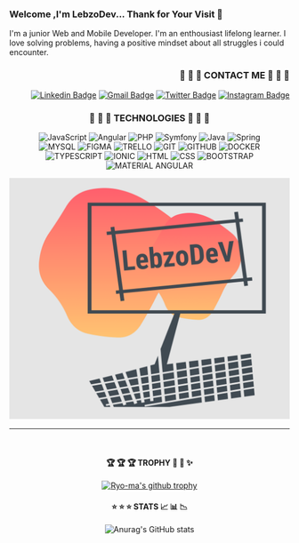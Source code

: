 ### Welcome ,I'm LebzoDev... Thank for Your Visit 👋 
I'm a junior Web and Mobile Developer. I'm an enthousiast lifelong learner. I love solving problems, having a positive mindset about all struggles i could encounter. 


### <div align="right"> :e-mail: :e-mail: :e-mail:  CONTACT ME :e-mail: :e-mail: :e-mail: <div/>
<div align="right">
 
[![Linkedin Badge](https://img.shields.io/badge/-Linkedin-blue?style=for-the-badge&logo=Linkedin&logoColor=white&link=https://www.linkedin.com/in/lebou-dieye-30843b174/)](https://www.linkedin.com/in/lebou-dieye-30843b174/)
[![Gmail Badge](https://img.shields.io/badge/-GMAIL-blue?style=for-the-badge&color=EA4335&logo=Gmail&logoColor=white&link=mailto:leboundiayee123@gmail.com)](mailto:leboundiayee123@gmail.com)
[![Twitter Badge](https://img.shields.io/badge/-Twitter-blue?style=for-the-badge&color=1DA1F2&logo=Twitter&logoColor=white&link=https://twitter.com/LebzoDev)](https://twitter.com/LebzoDev)
[![Instagram Badge](https://img.shields.io/badge/-Instagram-purple?style=for-the-badge&color=E4405F&logo=instagram&logoColor=white&link=https://www.instagram.com/lebzo_dev/?hl=fr)](https://www.instagram.com/lebzo_dev/?hl=fr)
 </div>

### <div align="center">  :stars: :stars: :stars: TECHNOLOGIES :stars: :stars: :stars: </div>
<div align="center">
 
![JavaScript](https://img.shields.io/badge/-JavaScript-white?style=for-the-badge&logo=javascript&color=F7DF1E&labelColor=F7DF1E&logoColor=000000)
![Angular](https://img.shields.io/badge/-Angular-black?style=for-the-badge&logo=Angular&labelColor=DD0031&color=DD0031)
![PHP](https://img.shields.io/badge/-Php-black?style=for-the-badge&logo=php&labelColor=777BB4&color=777BB4&logoColor=ffffff)
![Symfony](https://img.shields.io/badge/-Symfony-black?style=for-the-badge&logo=Symfony&labelColor=000000&color=000000)
![Java](https://img.shields.io/badge/-Java-black?style=for-the-badge&logo=java&labelColor=007396&color=007396&logoColor=ffffff)
![Spring](https://img.shields.io/badge/-Spring-black?style=for-the-badge&logo=Spring&labelColor=6DB33F&color=6DB33F&logoColor=ffffff)
<br />
![MYSQL](https://img.shields.io/badge/-MYSQL-white?style=for-the-badge&logo=Mysql&color=4479A1&labelColor=4479A1&logoColor=ffffff)
![FIGMA](https://img.shields.io/badge/-FIGMA-white?style=for-the-badge&logo=Figma&color=F24E1E&labelColor=F24E1E&logoColor=ffffff)
![TRELLO](https://img.shields.io/badge/-TRELLO-white?style=for-the-badge&logo=Trello&color=0052CC&labelColor=0052CC&logoColor=ffffff)
![GIT](https://img.shields.io/badge/-GIT-white?style=for-the-badge&logo=Git&color=F05032&labelColor=F05032&logoColor=ffffff)
![GITHUB](https://img.shields.io/badge/-GITHUB-white?style=for-the-badge&logo=Github&color=181717&labelColor=181717&logoColor=ffffff)
![DOCKER](https://img.shields.io/badge/-DOCKER-white?style=for-the-badge&logo=Docker&color=2496ED&labelColor=2496ED&logoColor=ffffff)
<br/>
![TYPESCRIPT](https://img.shields.io/badge/-TypeScript-white?style=for-the-badge&logo=TypeScript&color=3178C6&labelColor=3178C6&logoColor=ffffff)
![IONIC](https://img.shields.io/badge/-IONIC-white?style=for-the-badge&logo=Ionic&color=3880FF&labelColor=3880FF&logoColor=ffffff)
![HTML](https://img.shields.io/badge/-HTML5-white?style=for-the-badge&logo=HTML5&color=ffffff&labelColor=E34F26&logoColor=ffffff)
![CSS](https://img.shields.io/badge/-CSS3-white?style=for-the-badge&logo=CSS3&color=1572B6&labelColor=1572B6&logoColor=ffffff)
![BOOTSTRAP](https://img.shields.io/badge/-BOOTSRAP-white?style=for-the-badge&logo=bootstrap&color=7952B3&labelColor=7952B3&logoColor=ffffff)
![MATERIAL ANGULAR](https://img.shields.io/badge/-MATERIAL_Angular-white?style=for-the-badge&logo=Material-ui&color=0081CB&labelColor=0081CB&logoColor=ffffff)
</div>

![Alt Text](https://github.com/LebzoDev/LebzoDev/blob/main/Best.png)

<hr>
<br/>
<!--
**LebzoDev/LebzoDev** is a ✨ _special_ ✨ repository because its `README.md` (this file) appears on your GitHub profile.
Here are some ideas to get you started:
-->

<!--div align="center"> 
[![Naereen's top languages](https://github-readme-stats.vercel.app/api/top-langs/?username=Lebzodev&theme=red-yellow)](https://github.com/anuraghazra/github-readme-stats)
</div
-->

####  <div align="center">  :trophy:  :trophy:  :trophy: TROPHY :tada: :confetti_ball: :sparkles: </div>
<div align="center">
 
[![Ryo-ma's github trophy](https://github-profile-trophy.vercel.app/?username=Lebzodev&row=1)](https://github.com/ryo-ma/github-profile-trophy)
</div>

#### <div align="center"> :star:  :star:  :star: STATS  :chart_with_upwards_trend: :bar_chart: :chart_with_downwards_trend: </div>
<div align="center"> 
 
![Anurag's GitHub stats](https://github-readme-stats.vercel.app/api?username=LebzoDev&show_icons=true&theme=radical)
 </div>
